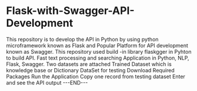 # Flask-with-Swagger-API-Development
This repository is to develop the API in Python by using python microframework known as Flask and Popular Platform for API development known as Swagger. This repository used build -in library flaskgger in Pyhton to build API. Fast text processing and searching Application in Python, NLP, Flask, Swagger.
Two datasets are attached Trained Dataset which is knowledge base or Dictionary
DataSet for testing 
Download Required Packages 
Run the Application
Copy one record from testing dataset 
Enter and see the API output
---END---
